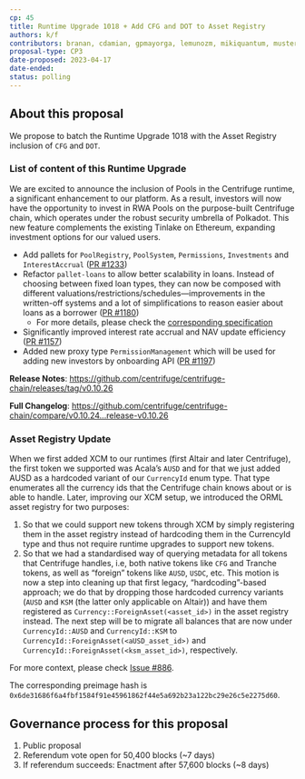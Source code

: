 ```yaml
---
cp: 45
title: Runtime Upgrade 1018 + Add CFG and DOT to Asset Registry
authors: k/f
contributors: branan, cdamian, gpmayorga, lemunozm, mikiquantum, mustermeiszer, NunoAlexandre, offerijns, thea-leake, wischli
proposal-type: CP3
date-proposed: 2023-04-17
date-ended: 
status: polling
---
```


## About this proposal

We propose to batch the Runtime Upgrade 1018 with the Asset Registry inclusion of `CFG` and `DOT`.

### List of content of this Runtime Upgrade

We are excited to announce the inclusion of Pools in the Centrifuge runtime, a significant enhancement to our platform. As a result, investors will now have the opportunity to invest in RWA Pools on the purpose-built Centrifuge chain, which operates under the robust security umbrella of Polkadot. This new feature complements the existing Tinlake on Ethereum, expanding investment options for our valued users.

* Add pallets for `PoolRegistry`, `PoolSystem`, `Permissions`, `Investments` and `InterestAccrual` ([PR #1233](https://github.com/centrifuge/centrifuge-chain/pull/1233))
* Refactor `pallet-loans` to allow better scalability in loans. Instead of choosing between fixed loan types, they can now be composed with different valuations/restrictions/schedules—improvements in the written-off systems and a lot of simplifications to reason easier about loans as a borrower ([PR #1180](https://github.com/centrifuge/centrifuge-chain/pull/1180))
    * For more details, please check the [corresponding specification](https://centrifuge.hackmd.io/2h9F9m45Qo2mIMZs9e6Z1Q?view)
* Significantly improved interest rate accrual and NAV update efficiency ([PR #1157](https://github.com/centrifuge/centrifuge-chain/pull/1157))
* Added new proxy type `PermissionManagement` which will be used for adding new investors by onboarding API ([PR #1197](https://github.com/centrifuge/centrifuge-chain/pull/1197))
  
**Release Notes**: https://github.com/centrifuge/centrifuge-chain/releases/tag/v0.10.26
  
**Full Changelog**: https://github.com/centrifuge/centrifuge-chain/compare/v0.10.24...release-v0.10.26

### Asset Registry Update

When we first added XCM to our runtimes (first Altair and later Centrifuge), the first token we supported was Acala’s `AUSD` and for that we just added AUSD as a hardcoded variant of our `CurrencyId` enum type. That type enumerates all the currency ids that the Centrifuge chain knows about or is able to handle. Later, improving our XCM setup, we introduced the ORML asset registry for two purposes:

1. So that we could support new tokens through XCM by simply registering them in the asset registry instead of hardcoding them in the CurrencyId type and thus not require runtime upgrades to support new tokens.
2. So that we had a standardised way of querying metadata for all tokens that Centrifuge handles, i.e, both native tokens like `CFG` and Tranche tokens, as well as “foreign” tokens like `AUSD`, `USDC`, etc.
This motion is now a step into cleaning up that first legacy, “hardcoding”-based approach; we do that by dropping those hardcoded currency variants (`AUSD` and `KSM` (the latter only applicable on Altair)) and have them registered as `Currency::ForeignAsset(<asset_id>)` in the asset registry instead.
The next step will be to migrate all balances that are now under `CurrencyId::AUSD` and `CurrencyId::KSM` to `CurrencyId::ForeignAsset(<aUSD_asset_id>)` and `CurrencyId::ForeignAsset(<ksm_asset_id>)`, respectively.

For more context, please check [Issue #886](https://github.com/centrifuge/centrifuge-chain/issues/826).

The corresponding preimage hash is `0x6de31686f6a4fbf1584f91e45961862f44e5a692b23a122bc29e26c5e2275d60`.

## Governance process for this proposal
1. Public proposal
2. Referendum vote open for 50,400 blocks (~7 days)
3. If referendum succeeds: Enactment after 57,600 blocks (~8 days)
